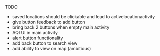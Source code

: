 TODO 
- saved locations should be clickable and lead to activelocationactivity
- give button feedback to add button
- bring back 2 buttons when empty main activity
- AQI UI in main activity 
- alert button functionality
- add back button to search view
- add ability to view on map (ambitious)